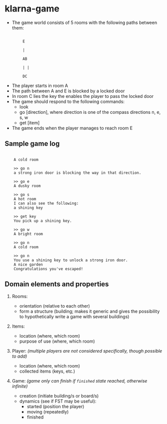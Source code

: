 # klarna-game

* The game world consists of 5 rooms with the following paths between them:
```

        E

        |

        A­B

        | |

        D­C
```

* The player starts in room A
* The path between A and E is blocked by a locked door
* In room C lies the key the enables the player to pass the locked door
* The game should respond to the following commands:
    * look
    * go [direction], where direction is one of the compass directions n, e, s, w
    * get [item]
* The game ends when the player manages to reach room E

## Sample game log

```

    A cold room

    >> go n
    a strong iron door is blocking the way in that direction.

    >> go e
    A dusky room

    >> go s
    A hot room
    I can also see the following:
    a shining key

    >> get key
    You pick up a shining key.

    >> go w
    A bright room

    >> go n
    A cold room

    >> go n
    You use a shining key to unlock a strong iron door.
    A nice garden
    Congratulations you've escaped!

```

## Domain elements and properties

1. Rooms:
    - orientation (relative to each other)
    - form a structure (building; makes it generic and gives the possibility to hypothetically write a game with several buildings)

2. Items:
    - location (where, which room)
    - purpose of use (where, which room)

3. Player: *(multiple players are not considered specifically, though possible to add)*
    - location (where, which room)
    - collected items (keys, etc.)

4. Game: *(game only can finish if `finished` state reached, otherwise infinite)*
    - creation (initiate building/s or board/s)
    - dynamics (see if FST may be useful):
      - started (position the player)
      - moving (repeatedly)
      - finished